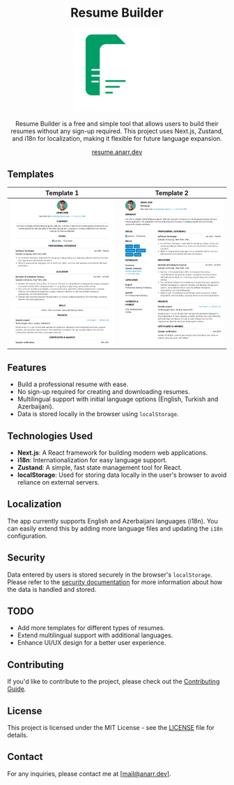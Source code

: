 <div align="center">

# Resume Builder

<img src="assets/images/logo.svg" alt="Logo" width="200"/>

Resume Builder is a free and simple tool that allows users to build their resumes without any sign-up required. This project uses Next.js, Zustand, and i18n for localization, making it flexible for future language expansion.

<a href="https://resume.anarr.dev">resume.anarr.dev</a>

</div>

## Templates

| Template 1                                                      | Template 2                                                     
| ------------------------------------------------------------ | ----------------------------------------------------------- |
| <img src="assets/templates/template1.webp" width="250px" /> | <img src="assets/templates/template2.webp" width="250px" /> |


## Features

- Build a professional resume with ease.
- No sign-up required for creating and downloading resumes.
- Multilingual support with initial language options (English, Turkish and Azerbaijani).
- Data is stored locally in the browser using `localStorage`.

## Technologies Used

- **Next.js**: A React framework for building modern web applications.
- **i18n**: Internationalization for easy language support.
- **Zustand**: A simple, fast state management tool for React.
- **localStorage**: Used for storing data locally in the user's browser to avoid reliance on external servers.

## Localization

The app currently supports English and Azerbaijani languages (i18n). You can easily extend this by adding more language files and updating the `i18n` configuration.

## Security

Data entered by users is stored securely in the browser's `localStorage`. Please refer to the [security documentation](SECURITY.md) for more information about how the data is handled and stored.

## TODO

- Add more templates for different types of resumes.
- Extend multilingual support with additional languages.
- Enhance UI/UX design for a better user experience.

## Contributing

If you'd like to contribute to the project, please check out the [Contributing Guide](CONTRIBUTING.md).

## License

This project is licensed under the MIT License - see the [LICENSE](LICENSE) file for details.

## Contact

For any inquiries, please contact me at [mail@anarr.dev].
